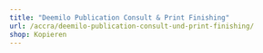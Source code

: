 ```yaml
---
title: "Deemilo Publication Consult & Print Finishing"
url: /accra/deemilo-publication-consult-und-print-finishing/
shop: Kopieren
---
```

